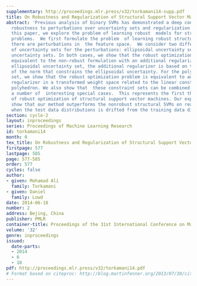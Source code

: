 ```yaml
---
supplementary: http://proceedings.mlr.press/v32/torkamani14-supp.pdf
title: On Robustness and Regularization of Structural Support Vector Machines
abstract: 'Previous analysis of binary SVMs has demonstrated a deep connection between
  robustness to perturbations over uncertainty sets and regularization of the  weights.  In
  this paper, we explore the problem of learning robust  models for structured prediction
  problems.  We first formulate the problem  of learning robust structural SVMs when
  there are perturbations in  the feature space.  We consider two different classes
  of uncertainty sets for the perturbations: ellipsoidal uncertainty sets and polyhedral
  uncertainty sets. In both cases, we show that the robust optimization problem is
  equivalent to the non-robust formulation with an additional regularizer. For the
  ellipsoidal uncertainty set, the additional regularizer is based on the dual norm
  of the norm that constrains the ellipsoidal uncertainty. For the polyhedral uncertainty
  set, we show that the robust optimization problem is equivalent to adding a linear
  regularizer in a transformed weight space related to the linear constraints of the
  polyhedron. We also show that  these constraint sets can be combined and demonstrate
  a number of  interesting special cases.  This represents the first theoretical  analysis
  of robust optimization of structural support vector machines. Our experimental results
  show that our method outperforms the nonrobust structural SVMs on real world data
  when the test data distributions is drifted from the training data distribution.'
section: cycle-2
layout: inproceedings
series: Proceedings of Machine Learning Research
id: torkamani14
month: 0
tex_title: On Robustness and Regularization of Structural Support Vector Machines
firstpage: 577
lastpage: 585
page: 577-585
order: 577
cycles: false
author:
- given: Mohamad Ali
  family: Torkamani
- given: Daniel
  family: Lowd
date: 2014-06-18
number: 2
address: Bejing, China
publisher: PMLR
container-title: Proceedings of the 31st International Conference on Machine Learning
volume: '32'
genre: inproceedings
issued:
  date-parts:
  - 2014
  - 6
  - 18
pdf: http://proceedings.mlr.press/v32/torkamani14.pdf
# Format based on citeproc: http://blog.martinfenner.org/2013/07/30/citeproc-yaml-for-bibliographies/
---
```

